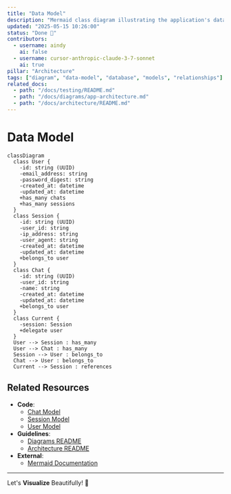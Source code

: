```yaml
---
title: "Data Model"
description: "Mermaid class diagram illustrating the application's data model and relationships"
updated: "2025-05-15 10:26:00"
status: "Done 🤎"
contributors:
  - username: aindy
    ai: false
  - username: cursor-anthropic-claude-3-7-sonnet
    ai: true
pillar: "Architecture"
tags: ["diagram", "data-model", "database", "models", "relationships"]
related_docs:
  - path: "/docs/testing/README.md"
  - path: "/docs/diagrams/app-architecture.md"
  - path: "/docs/architecture/README.md"
---
```


# Data Model

```mermaid
classDiagram
  class User {
    -id: string (UUID)
    -email_address: string
    -password_digest: string
    -created_at: datetime
    -updated_at: datetime
    +has_many chats
    +has_many sessions
  }
  class Session {
    -id: string (UUID)
    -user_id: string
    -ip_address: string
    -user_agent: string
    -created_at: datetime
    -updated_at: datetime
    +belongs_to user
  }
  class Chat {
    -id: string (UUID)
    -user_id: string
    -name: string
    -created_at: datetime
    -updated_at: datetime
    +belongs_to user
  }
  class Current {
    -session: Session
    +delegate user
  }
  User --> Session : has_many
  User --> Chat : has_many
  Session --> User : belongs_to
  Chat --> User : belongs_to
  Current --> Session : references
```

## Related Resources

- **Code**:
  - [Chat Model](/app/models/chat.rb)
  - [Session Model](/app/models/session.rb)
  - [User Model](/app/models/user.rb)
- **Guidelines**:
  - [Diagrams README](/docs/diagrams/README.md)
  - [Architecture README](/docs/architecture/README.md)
- **External**:
  - [Mermaid Documentation](https://mermaid-js.github.io/mermaid/)

---

Let's **Visualize** Beautifully! 🧡
